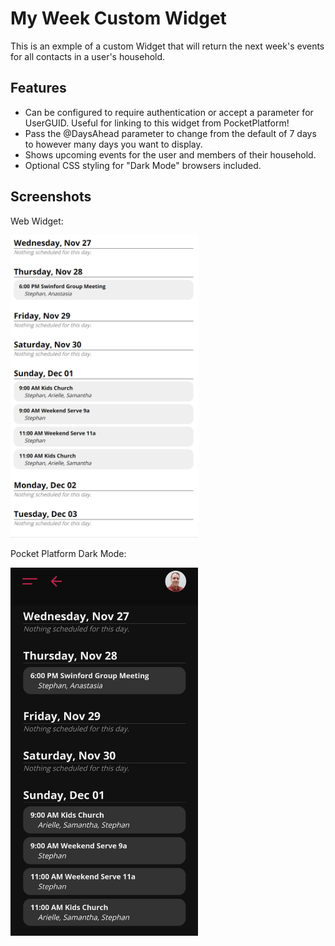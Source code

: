 # My Week Custom Widget

This is an exmple of a custom Widget that will return the next week's events for all contacts in a user's household.

## Features

- Can be configured to require authentication or accept a parameter for UserGUID. Useful for linking to this widget from PocketPlatform!
- Pass the @DaysAhead parameter to change from the default of 7 days to however many days you want to display.
- Shows upcoming events for the user and members of their household.
- Optional CSS styling for "Dark Mode" browsers included.

## Screenshots
Web Widget:

<img src="./Assets/Screenshot-MyWeekSample.png" width="300" />


Pocket Platform Dark Mode:

<img src="./Assets/Screenshot-PocketPlatform.jpg" width="300" />